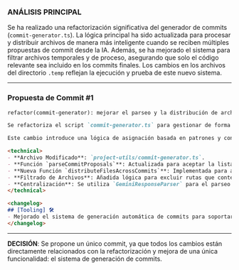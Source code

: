 ### **ANÁLISIS PRINCIPAL**

Se ha realizado una refactorización significativa del generador de commits (`commit-generator.ts`). La lógica principal ha sido actualizada para procesar y distribuir archivos de manera más inteligente cuando se reciben múltiples propuestas de commit desde la IA. Además, se ha mejorado el sistema para filtrar archivos temporales y de proceso, asegurando que solo el código relevante sea incluido en los commits finales. Los cambios en los archivos del directorio `.temp` reflejan la ejecución y prueba de este nuevo sistema.

---

### **Propuesta de Commit #1**

```markdown
refactor(commit-generator): mejorar el parseo y la distribución de archivos en commits

Se refactoriza el script `commit-generator.ts` para gestionar de forma más inteligente las propuestas de commit múltiples. La nueva implementación permite distribuir los archivos modificados entre varios commits propuestos, en lugar de asignar todos los archivos a cada uno.

Este cambio introduce una lógica de asignación basada en patrones y contexto, y mejora el filtrado para excluir archivos temporales o de metadatos (como los de `.temp/` o notas de release) de las propuestas de commit.

<technical>
- **Archivo Modificado**: `project-utils/commit-generator.ts`.
- **Función `parseCommitProposals`**: Actualizada para aceptar la lista completa de archivos y delegar la distribución si hay múltiples commits.
- **Nueva Función `distributeFilesAcrossCommits`**: Implementada para asignar archivos a commits específicos de manera inteligente.
- **Filtrado de Archivos**: Añadida lógica para excluir rutas que contengan `.temp/`, `.release-notes-` o `->` de los commits generados.
- **Centralización**: Se utiliza `GeminiResponseParser` para el parseo estandarizado de la respuesta de la IA.
</technical>

<changelog>
## [Tooling] 🛠️
- Mejorado el sistema de generación automática de commits para soportar propuestas múltiples y una distribución de archivos más precisa.
</changelog>
```

---

**DECISIÓN**: Se propone un único commit, ya que todos los cambios están directamente relacionados con la refactorización y mejora de una única funcionalidad: el sistema de generación de commits.
